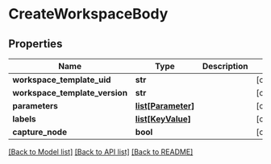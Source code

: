 # CreateWorkspaceBody

## Properties
Name | Type | Description | Notes
------------ | ------------- | ------------- | -------------
**workspace_template_uid** | **str** |  | [optional] 
**workspace_template_version** | **str** |  | [optional] 
**parameters** | [**list[Parameter]**](Parameter.md) |  | [optional] 
**labels** | [**list[KeyValue]**](KeyValue.md) |  | [optional] 
**capture_node** | **bool** |  | [optional] 

[[Back to Model list]](../README.md#documentation-for-models) [[Back to API list]](../README.md#documentation-for-api-endpoints) [[Back to README]](../README.md)


